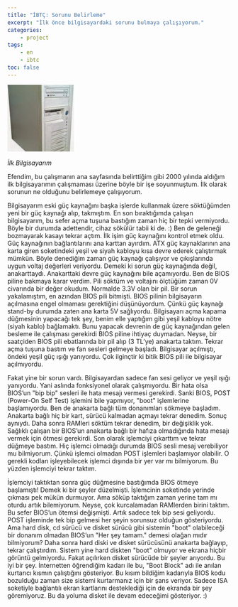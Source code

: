 ```yaml
---
title: "İBTÇ: Sorunu Belirleme"
excerpt: "İlk önce bilgisayardaki sorunu bulmaya çalışıyorum."
categories:
    - project
tags:
    - en
    - ibtc
toc: false
---
```


![İlk Bilgisayarım](/assets/images/blog/12/2012-07-29-ilk-bilgisayar.jpg)

*İlk Bilgisayarım*

Efendim, bu çalışmanın ana sayfasında belirttiğim gibi 2000 yılında aldığım ilk
bilgisayarımın çalışmaması üzerine böyle bir işe soyunmuştum. İlk olarak sorunun
ne olduğunu belirlemeye çalışıyorum.

Bilgisayarım eski güç kaynağını başka işlerde kullanmak üzere söktüğümden yeni
bir güç kaynağı alıp, takmıştım. En son bıraktığımda çalışan bilgisayarım, bu
sefer açma tuşuna bastığım zaman hiç bir tepki vermiyordu. Böyle bir durumda
adettendir, cihaz sökülür tabii ki de. :) Ben de geleneği bozmayarak kasayı
tekrar açtım. İlk işim güç kaynağını kontrol etmek oldu. Güç kaynağının
bağlantılarını ana karttan ayırdım. ATX güç kaynaklarının ana karta giren
soketindeki yeşil ve siyah kabloyu kısa devre ederek çalıştırmak mümkün. Böyle
denediğim zaman güç kaynağı çalışıyor ve çıkışlarında uygun voltaj değerleri
veriyordu. Demeki ki sorun güç kaynağında değil, anakarttaydı. Anakarttaki devre
güç kaynağını bile açamıyordu. Ben de BIOS piline bakmaya karar verdim. Pili
söktüm ve voltajını ölçtüğüm zaman 0V civarında bir değer okudum. Normalde 3.3V
olan bir pil. Bir sorun yakalamıştım, en azından BIOS pili bitmişti. BIOS
pilinin bilgisayarın açılmasına engel olmaması gerektiğini düşünüyordum. Çünkü
güç kaynağı stand-by durumda zaten ana karta 5V sağlıyordu. Bilgisayarı açma
kapama düğmesinin yapacağı tek şey, benim elle yaptığım gibi yeşil kabloyu nötre
(siyah kablo) bağlamaktı. Bunu yapacak devrenin de güç kaynağından gelen besleme
ile çalışması gerekirdi BIOS piline ihtiyaç duymadan. Neyse, bir saatçiden BIOS
pili ebatlarında bir pil alıp (3 TL’ye) anakarta taktım. Tekrar açma tuşuna
bastım ve fan sesleri gelmeye başladı. Bilgisayar açılmıştı, öndeki yeşil güç
ışığı yanıyordu. Çok ilginçtir ki bitik BIOS pili ile bilgisayar açılmıyordu.

Fakat yine bir sorun vardı. Bilgisayardan sadece fan sesi geliyor ve yeşil ışığı
yanıyordu. Yani aslında fonksiyonel olarak çalışmıyordu. Bir hata olsa BIOS’un
"bip bip" sesleri ile hata mesajı vermesi gerekirdi. Sanki BIOS, POST (Power-On
Self Test) işlemini bile yapmıyor, "boot" işlemlerine başlamıyordu. Ben de
anakarta bağlı tüm donanımları sökmeye başladım. Anakarta bağlı hiç bir kart,
sürücü kalmadan açmayı tekrar denedim. Sonuç aynıydı. Daha sonra RAMleri söktüm
tekrar denedim, bir değişiklik yok. Sağlıklı çalışan bir BIOS’un anakarta bağlı
bir hafıza olmadığında hata mesajı vermek için ötmesi gerekirdi. Son olarak
işlemciyi çıkarttım ve tekrar düğmeye bastım. Hiç işlemci olmadığı durumda BIOS
sesli mesaj verebiliyor mu bilmiyorum. Çünkü işlemci olmadan POST işlemleri
başlamıyor olabilir. O gerekli kodları işleyebilecek işlemci dışında bir yer var
mı bilmiyorum. Bu yüzden işlemciyi tekrar taktım.

İşlemciyi taktıktan sonra güç düğmesine bastığımda BIOS ötmeye başlamıştı! Demek
ki bir şeyler düzelmişti. İşlemcinin soketinde yerinde çıkması pek mükün
durmuyor. Ama söküp taktığım zaman yerine tam mı oturdu artık bilemiyorum.
Neyse, çok kurcalamadan RAMlerden birini taktım. Bu sefer BIOS’un ötemsi
değişmişti. Artık sadece tek bip sesi geliyordu. POST işleminde tek bip gelmesi
her şeyin sorunsuz olduğun gösteriyordu. Ama hard disk, cd sürücü ve disket
sürücü gibi sistemin "boot" olabileceği bir donanım olmadan BIOS’un "Her şey
tamam." demesi olağan mıdır bilmiyorum? Daha sonra hard diski ve disket
sürücüsünü anakarta bağlayıp, tekrar çalıştırdım. Sistem yine hard diskten
"boot" olmuyor ve ekrana hiçbir görüntü gelmiyordu. Fakat açılırken disket
sürücüde bir şeyler arıyordu. Bu iyi bir şey. İnternetten öğrendiğim kadarı ile
bu, "Boot Block" adı ile anılan kurtarıcı kısmın çalıştığını gösteriyor. Bu
kısım bildiğim kadarıyla BIOS kodu bozulduğu zaman size sistemi kurtarmanız için
bir şans veriyor. Sadece ISA soketiyle bağlantılı ekran kartlarını desteklediği
için de ekranda bir şey göremiyoruz. Bu da yoluma disket ile devam edeceğimi
gösteriyor. :)
